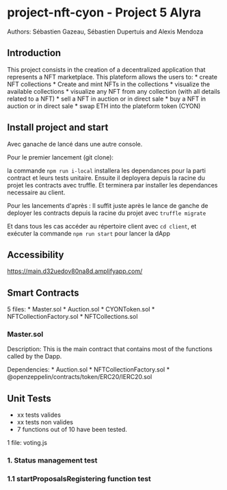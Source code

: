 # project-nft-cyon - Project 5 Alyra
Authors: Sébastien Gazeau, Sébastien Dupertuis and Alexis Mendoza

## Introduction
This project consists in the creation of a decentralized application that represents a NFT marketplace. 
This plateform allows the users to:
    * create NFT collections
    * Create and mint NFTs in the collections
    * visualize the available collections
    * visualize any NFT from any collection (with all details related to a NFT)
    * sell a NFT in auction or in direct sale
    * buy a NFT in auction or in direct sale
    * swap ETH into the plateform token (CYON)

## Install project and start
Avec ganache de lancé dans une autre console. 

Pour le premier lancement (git clone): 

la commande `npm run i-local` installera les dependances pour la parti contract
et leurs tests unitaire. 
Ensuite il deployera depuis la racine du projet les contracts avec truffle. 
Et terminera par installer les dependances necessaire au client.

Pour les lancements d'après :
Il suffit juste après le lance de ganche de deployer les contracts depuis
la racine du projet avec `truffle migrate`

Et dans tous les cas accéder au répertoire client avec `cd client`, et exécuter la
commande `npm run start` pour lancer la dApp

## Accessibility
https://main.d32uedov80na8d.amplifyapp.com/

## Smart Contracts
5 files:
    * Master.sol
    * Auction.sol
    * CYONToken.sol
    * NFTCollectionFactory.sol
    * NFTCollections.sol

### Master.sol
Description:
This is the main contract that contains most of the functions called by the Dapp. 

Dependencies:
    * Auction.sol
    * NFTCollectionFactory.sol
    * @openzeppelin/contracts/token/ERC20/IERC20.sol

## Unit Tests
- xx tests valides
- xx tests non valides
- 7 functions out of 10 have been tested.

1 file: voting.js

### 1. Status management test
### 1.1 startProposalsRegistering function test